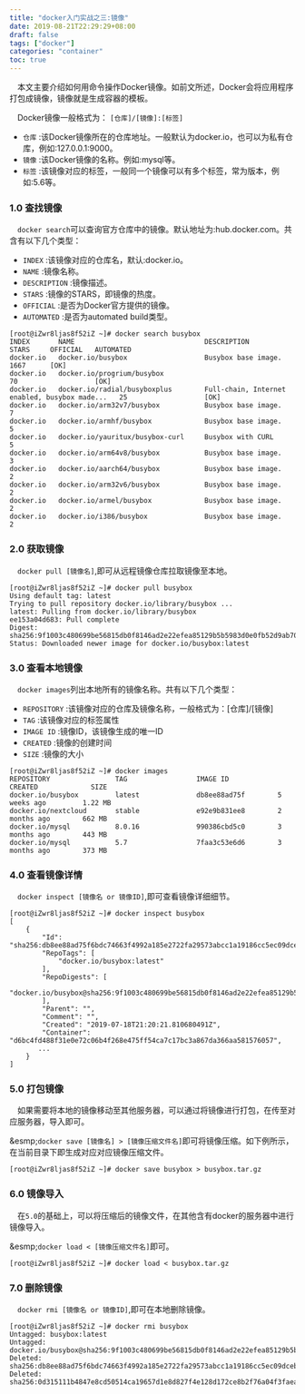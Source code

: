 ```yaml
---
title: "docker入门实战之三:镜像"
date: 2019-08-21T22:29:29+08:00
draft: false
tags: ["docker"]
categories: "container"
toc: true
---
```

&emsp;本文主要介绍如何用命令操作Docker镜像。如前文所述，Docker会将应用程序打包成镜像，镜像就是生成容器的模板。

&emsp;Docker镜像一般格式为：
`[仓库]/[镜像]:[标签]`

- `仓库` :该Docker镜像所在的仓库地址。一般默认为docker.io，也可以为私有仓库，例如:127.0.0.1:9000。
- `镜像` :该Docker镜像的名称。例如:mysql等。
- `标签` :该镜像对应的标签，一般同一个镜像可以有多个标签，常为版本，例如:5.6等。

### 1.0 查找镜像
&emsp;`docker search`可以查询官方仓库中的镜像。默认地址为:hub.docker.com。共含有以下几个类型：

- `INDEX` :该镜像对应的仓库名，默认:docker.io。
- `NAME` :镜像名称。
- `DESCRIPTION` :镜像描述。
- `STARS` :镜像的STARS，即镜像的热度。
- `OFFICIAL` :是否为Docker官方提供的镜像。
- `AUTOMATED` :是否为automated build类型。

```shell
[root@iZwr8ljas8f52iZ ~]# docker search busybox
INDEX       NAME                                DESCRIPTION                                     STARS     OFFICIAL   AUTOMATED
docker.io   docker.io/busybox                   Busybox base image.                             1667      [OK]
docker.io   docker.io/progrium/busybox                                                          70                   [OK]
docker.io   docker.io/radial/busyboxplus        Full-chain, Internet enabled, busybox made...   25                   [OK]
docker.io   docker.io/arm32v7/busybox           Busybox base image.                             7
docker.io   docker.io/armhf/busybox             Busybox base image.                             5
docker.io   docker.io/yauritux/busybox-curl     Busybox with CURL                               5
docker.io   docker.io/arm64v8/busybox           Busybox base image.                             3
docker.io   docker.io/aarch64/busybox           Busybox base image.                             2
docker.io   docker.io/arm32v6/busybox           Busybox base image.                             2
docker.io   docker.io/armel/busybox             Busybox base image.                             2
docker.io   docker.io/i386/busybox              Busybox base image.                             2
```

### 2.0 获取镜像

&emsp;`docker pull [镜像名]`,即可从远程镜像仓库拉取镜像至本地。

```shell
[root@iZwr8ljas8f52iZ ~]# docker pull busybox
Using default tag: latest
Trying to pull repository docker.io/library/busybox ...
latest: Pulling from docker.io/library/busybox
ee153a04d683: Pull complete
Digest: sha256:9f1003c480699be56815db0f8146ad2e22efea85129b5b5983d0e0fb52d9ab70
Status: Downloaded newer image for docker.io/busybox:latest
```

### 3.0 查看本地镜像

&emsp;`docker images`列出本地所有的镜像名称。共有以下几个类型：

- `REPOSITORY` :该镜像对应的仓库及镜像名称，一般格式为：[仓库]/[镜像]
- `TAG` :该镜像对应的标签属性
- `IMAGE ID` :镜像ID，该镜像生成的唯一ID
- `CREATED` :镜像的创建时间
- `SIZE` :镜像的大小

```shell
[root@iZwr8ljas8f52iZ ~]# docker images
REPOSITORY                TAG                 IMAGE ID            CREATED             SIZE
docker.io/busybox         latest              db8ee88ad75f        5 weeks ago         1.22 MB
docker.io/nextcloud       stable              e92e9b831ee8        2 months ago        662 MB
docker.io/mysql           8.0.16              990386cbd5c0        3 months ago        443 MB
docker.io/mysql           5.7                 7faa3c53e6d6        3 months ago        373 MB
```

### 4.0 查看镜像详情

&emsp;`docker inspect [镜像名 or 镜像ID]`,即可查看镜像详细细节。

```shell
[root@iZwr8ljas8f52iZ ~]# docker inspect busybox
[
    {
        "Id": "sha256:db8ee88ad75f6bdc74663f4992a185e2722fa29573abcc1a19186cc5ec09dceb",
        "RepoTags": [
            "docker.io/busybox:latest"
        ],
        "RepoDigests": [
            "docker.io/busybox@sha256:9f1003c480699be56815db0f8146ad2e22efea85129b5b5983d0e0fb52d9ab70"
        ],
        "Parent": "",
        "Comment": "",
        "Created": "2019-07-18T21:20:21.810680491Z",
        "Container": "d6bc4fd488f31e0e72c06b4f268e475ff54ca7c17bc3a867da366aa581576057",
       ...
    }
]
```

### 5.0 打包镜像

&emsp;如果需要将本地的镜像移动至其他服务器，可以通过将镜像进行打包，在传至对应服务器，导入即可。

&esmp;`docker save [镜像名] > [镜像压缩文件名]`即可将镜像压缩。如下例所示，在当前目录下即生成对应对应镜像压缩文件。

```shell
[root@iZwr8ljas8f52iZ ~]# docker save busybox > busybox.tar.gz
```

### 6.0 镜像导入

&emsp;在`5.0`的基础上，可以将压缩后的镜像文件，在其他含有docker的服务器中进行镜像导入。

&esmp;`docker load < [镜像压缩文件名]`即可。

```shell
[root@iZwr8ljas8f52iZ ~]# docker load < busybox.tar.gz
```

### 7.0 删除镜像

&emsp;`docker rmi [镜像名 or 镜像ID]`,即可在本地删除镜像。

```shell
[root@iZwr8ljas8f52iZ ~]# docker rmi busybox
Untagged: busybox:latest
Untagged: docker.io/busybox@sha256:9f1003c480699be56815db0f8146ad2e22efea85129b5b5983d0e0fb52d9ab70
Deleted: sha256:db8ee88ad75f6bdc74663f4992a185e2722fa29573abcc1a19186cc5ec09dceb
Deleted: sha256:0d315111b4847e8cd50514ca19657d1e8d827f4e128d172ce8b2f76a04f3faea
```